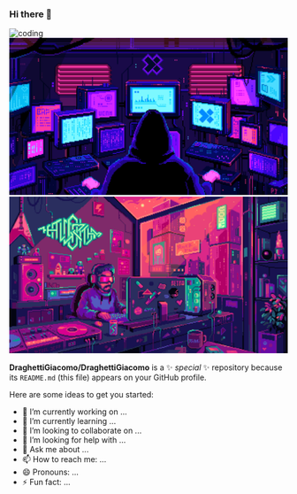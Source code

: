 ### Hi there 👋

<img src="https://mir-s3-cdn-cf.behance.net/project_modules/1400/22b22287602523.5dbd29081561d.gif" alt="coding">
<img src="coverReadmeGithub/bbefa799786133(1).5efa9bf3d1b49.gif" alt="coding">
<img src="coverReadmeGithub/579fe1183178475(1).653aa8931b193.gif" alt="coding">


**DraghettiGiacomo/DraghettiGiacomo** is a ✨ _special_ ✨ repository because its `README.md` (this file) appears on your GitHub profile.

Here are some ideas to get you started:

- 🔭 I’m currently working on ...
- 🌱 I’m currently learning ...
- 👯 I’m looking to collaborate on ...
- 🤔 I’m looking for help with ...
- 💬 Ask me about ...
- 📫 How to reach me: ...
- 😄 Pronouns: ...
- ⚡ Fun fact: ...
